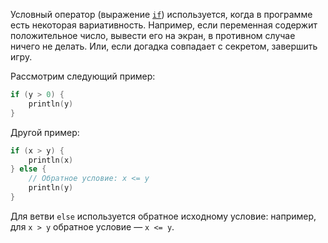 Условный оператор (выражение [`if`](https://kotlinlang.org/docs/control-flow.html#if-expression)) используется, когда в программе есть некоторая вариативность. Например, если переменная содержит положительное число, вывести его на экран, в противном случае ничего не делать. Или, если догадка совпадает с секретом, завершить игру.

Рассмотрим следующий пример:
```kotlin
if (y > 0) {
    println(y)
}
```
Другой пример:
```kotlin
if (x > y) {
    println(x)
} else {
    // Обратное условие: x <= y
    println(y)
}
```

Для ветви `else` используется обратное исходному условие: например, для `x > y` обратное условие — `x <= y`.